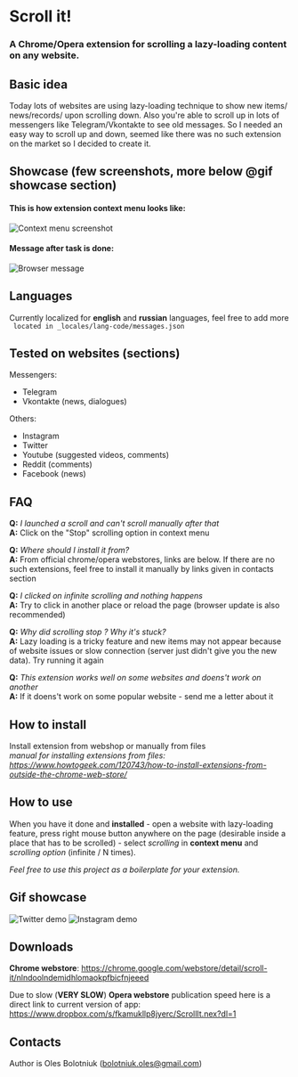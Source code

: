 # Scroll it!
### A Chrome/Opera extension for scrolling a lazy-loading content on any website.

## Basic idea
Today lots of websites are using lazy-loading technique to show new items/ news/records/ upon scrolling down. Also you're able to scroll up in lots of messengers like Telegram/Vkontakte to see old messages. So I needed an easy way to scroll up and down, seemed like there was no such extension on the market so I decided to create it.  

## Showcase (few screenshots, more below @gif showcase section)
#### This is how extension context menu looks like:  
![Context menu screenshot](http://95.85.45.32/assets/context-menu-en.jpg)  
#### Message after task is done:  
![Browser message](http://95.85.45.32/assets/message-en.jpg)  

## Languages
Currently localized for **english** and **russian** languages, feel free to add more  
` located in _locales/lang-code/messages.json`  

## Tested on websites (sections)
Messengers:  
* Telegram  
* Vkontakte (news, dialogues)  

Others:  
* Instagram  
* Twitter
* Youtube (suggested videos, comments)  
* Reddit (comments)  
* Facebook (news)  

## FAQ
**Q:** *I launched a scroll and can't scroll manually after that*  
**A:** Click on the "Stop" scrolling option in context menu  

**Q:** *Where should I install it from?*  
**A:** From official chrome/opera webstores, links are below. If there are no such
extensions, feel free to install it manually by links given in contacts section  

**Q:** *I clicked on infinite scrolling and nothing happens*  
**A:** Try to click in another place or reload the page (browser update is also
recommended)  

**Q:** *Why did scrolling stop ? Why it's stuck?*  
**A:** Lazy loading is a tricky feature and new items may not appear because of
website issues   or slow connection (server just didn't give you the new data).
Try running it again  

**Q:** *This extension works well on some websites and doens't work on another*  
**A:** If it doens't work on some popular website - send me a letter about it  

## How to install
Install extension from webshop or manually from files  
*manual for installing extensions from files:   https://www.howtogeek.com/120743/how-to-install-extensions-from-outside-the-chrome-web-store/*

## How to use
When you have it done and **installed** - open a website with lazy-loading
feature, press right mouse button anywhere on the page (desirable inside a place
that has to be scrolled) - select *scrolling* in **context menu**
and *scrolling option* (infinite / N times).

*Feel free to use this project as a boilerplate for your extension.*

## Gif showcase
![Twitter demo](http://95.85.45.32/assets/twitter-infinite.gif)
![Instagram demo](http://95.85.45.32/assets/instagram-finite.gif)

## Downloads  
**Chrome webstore**: https://chrome.google.com/webstore/detail/scroll-it/nlndoolndemidhlomaokpfbicfnjeeed

Due to slow (**VERY SLOW**) **Opera webstore** publication speed here is a direct link to current version of app:  
https://www.dropbox.com/s/fkamukllp8jyerc/ScrollIt.nex?dl=1

## Contacts
Author is Oles Bolotniuk (bolotniuk.oles@gmail.com)  
